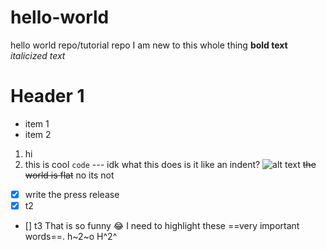 # hello-world
hello world repo/tutorial repo
I am new to this whole thing
**bold text**
*italicized text*
# Header 1
- item 1
- item 2
1. hi
2. this is cool
`code`
--- idk what this does
   is it like an indent?
![alt text](image.jpg)
~~the world is flat~~ no its not
- [x] write the press release
- [x] t2
- [] t3
That is so funny 😂
I need to highlight these ==very important words==.
h~2~o H^2^ 
